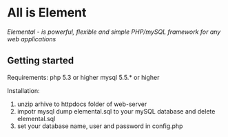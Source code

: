 All is Element
==============

*Elemental - is powerful, flexible and simple PHP/mySQL framework for any web applications*

Getting started
---------------

Requirements:
php 5.3 or higher
mysql 5.5.* or higher

Installation:
1. unzip arhive to httpdocs folder of web-server
2. impotr mysql dump elemental.sql to your mySQL database and delete elemental.sql
3. set your database name, user and password in config.php


